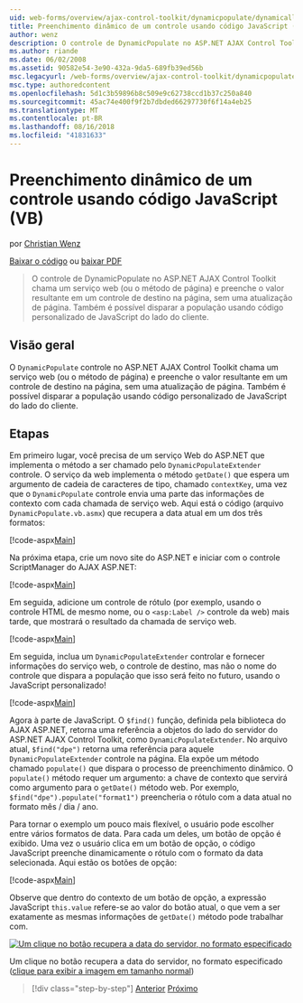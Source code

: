 ```yaml
---
uid: web-forms/overview/ajax-control-toolkit/dynamicpopulate/dynamically-populating-a-control-using-javascript-code-vb
title: Preenchimento dinâmico de um controle usando código JavaScript (VB) | Microsoft Docs
author: wenz
description: O controle de DynamicPopulate no ASP.NET AJAX Control Toolkit chama um serviço web (ou o método de página) e preenche o valor resultante em um controle de destino em t...
ms.author: riande
ms.date: 06/02/2008
ms.assetid: 90582e54-3e90-432a-9da5-689fb39ed56b
msc.legacyurl: /web-forms/overview/ajax-control-toolkit/dynamicpopulate/dynamically-populating-a-control-using-javascript-code-vb
msc.type: authoredcontent
ms.openlocfilehash: 5d1c3b59896b8c509e9c62738ccd1b37c250a840
ms.sourcegitcommit: 45ac74e400f9f2b7dbded66297730f6f14a4eb25
ms.translationtype: MT
ms.contentlocale: pt-BR
ms.lasthandoff: 08/16/2018
ms.locfileid: "41831633"
---
```

<a name="dynamically-populating-a-control-using-javascript-code-vb"></a>Preenchimento dinâmico de um controle usando código JavaScript (VB)
====================
por [Christian Wenz](https://github.com/wenz)

[Baixar o código](http://download.microsoft.com/download/d/8/f/d8f2f6f9-1b7c-46ad-9252-e1fc81bdea3e/dynamicpopulate1.vb.zip) ou [baixar PDF](http://download.microsoft.com/download/b/6/a/b6ae89ee-df69-4c87-9bfb-ad1eb2b23373/dynamicpopulate1VB.pdf)

> O controle de DynamicPopulate no ASP.NET AJAX Control Toolkit chama um serviço web (ou o método de página) e preenche o valor resultante em um controle de destino na página, sem uma atualização de página. Também é possível disparar a população usando código personalizado de JavaScript do lado do cliente.


## <a name="overview"></a>Visão geral

O `DynamicPopulate` controle no ASP.NET AJAX Control Toolkit chama um serviço web (ou o método de página) e preenche o valor resultante em um controle de destino na página, sem uma atualização de página. Também é possível disparar a população usando código personalizado de JavaScript do lado do cliente.

## <a name="steps"></a>Etapas

Em primeiro lugar, você precisa de um serviço Web do ASP.NET que implementa o método a ser chamado pelo `DynamicPopulateExtender` controle. O serviço da web implementa o método `getDate()` que espera um argumento de cadeia de caracteres de tipo, chamado `contextKey`, uma vez que o `DynamicPopulate` controle envia uma parte das informações de contexto com cada chamada de serviço web. Aqui está o código (arquivo `DynamicPopulate.vb.asmx`) que recupera a data atual em um dos três formatos:

[!code-aspx[Main](dynamically-populating-a-control-using-javascript-code-vb/samples/sample1.aspx)]

Na próxima etapa, crie um novo site do ASP.NET e iniciar com o controle ScriptManager do AJAX ASP.NET:

[!code-aspx[Main](dynamically-populating-a-control-using-javascript-code-vb/samples/sample2.aspx)]

Em seguida, adicione um controle de rótulo (por exemplo, usando o controle HTML de mesmo nome, ou o `<asp:Label />` controle da web) mais tarde, que mostrará o resultado da chamada de serviço web.

[!code-aspx[Main](dynamically-populating-a-control-using-javascript-code-vb/samples/sample3.aspx)]

Em seguida, inclua um `DynamicPopulateExtender` controlar e fornecer informações do serviço web, o controle de destino, mas não o nome do controle que dispara a população que isso será feito no futuro, usando o JavaScript personalizado!

[!code-aspx[Main](dynamically-populating-a-control-using-javascript-code-vb/samples/sample4.aspx)]

Agora à parte de JavaScript. O `$find()` função, definida pela biblioteca do AJAX ASP.NET, retorna uma referência a objetos do lado do servidor do ASP.NET AJAX Control Toolkit, como `DynamicPopulateExtender`. No arquivo atual, `$find("dpe")` retorna uma referência para aquele `DynamicPopulateExtender` controle na página. Ela expõe um método chamado `populate()` que dispara o processo de preenchimento dinâmico. O `populate()` método requer um argumento: a chave de contexto que servirá como argumento para o `getDate()` método web. Por exemplo, `$find("dpe").populate("format1")` preencheria o rótulo com a data atual no formato mês / dia / ano.

Para tornar o exemplo um pouco mais flexível, o usuário pode escolher entre vários formatos de data. Para cada um deles, um botão de opção é exibido. Uma vez o usuário clica em um botão de opção, o código JavaScript preenche dinamicamente o rótulo com o formato da data selecionada. Aqui estão os botões de opção:

[!code-aspx[Main](dynamically-populating-a-control-using-javascript-code-vb/samples/sample5.aspx)]

Observe que dentro do contexto de um botão de opção, a expressão JavaScript `this.value` refere-se ao valor do botão atual, o que vem a ser exatamente as mesmas informações de `getDate()` método pode trabalhar com.


[![Um clique no botão recupera a data do servidor, no formato especificado](dynamically-populating-a-control-using-javascript-code-vb/_static/image2.png)](dynamically-populating-a-control-using-javascript-code-vb/_static/image1.png)

Um clique no botão recupera a data do servidor, no formato especificado ([clique para exibir a imagem em tamanho normal](dynamically-populating-a-control-using-javascript-code-vb/_static/image3.png))

> [!div class="step-by-step"]
> [Anterior](dynamically-populating-a-control-vb.md)
> [Próximo](using-dynamicpopulate-with-a-user-control-and-javascript-vb.md)
